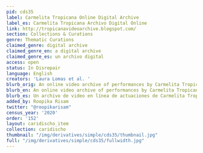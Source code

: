 ```yaml
---
pid: cds35
label: Carmelita Tropicana Online Digital Archive
label_es: Carmelita Tropicana Archivo Digital Online
link: http://tropicanavideoarchive.blogspot.com/
section: Collections & Curations
genre: Thematic Curations
claimed_genre: digital archive
claimed_genre_en: a digital archive
claimed_genre_es: un archivo digital
access: open
status: In Disrepair
language: English
creators: 'Laura Lomas et al. '
blurb_orig: An online video archive of performances by Carmelita Tropicana
blurb_en: An online video archive of performances by Carmelita Tropicana
blurb_es: Un archivo de video en línea de actuaciones de Carmelita Tropicana.
added_by: Roopika Risam
twitter: "@roopikarisam"
census_year: '2020'
order: '152'
layout: caridischo_item
collection: caridischo
thumbnail: "/img/derivatives/simple/cds35/thumbnail.jpg"
full: "/img/derivatives/simple/cds35/fullwidth.jpg"
---
```


